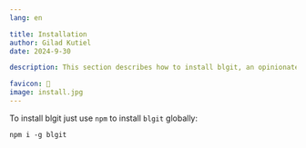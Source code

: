 ```yaml
---
lang: en 

title: Installation
author: Gilad Kutiel
date: 2024-9-30

description: This section describes how to install blgit, an opinionated, simple static blog generator with zero configuration. With its streamlined setup and Git integration, you'll be able to quickly get your blog up and running in no time.

favicon: 🔨
image: install.jpg
---
```


To install blgit just use `npm` to install `blgit` globally:
 
```
npm i -g blgit
```